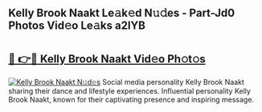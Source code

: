 ## Kelly Brook Naakt Le𝚊k𝚎d N𝚞𝚍es - Part-Jd0 Photos Vid𝚎o Le𝚊ks a2lYB

# <h2><a href="http://fb7vu0.evod.top/?m=Kelly+Brook+Naakt">🔗 👉🔴 Kelly Brook Naakt Vid𝚎o Ph𝚘t𝚘s</a></h2>

[![Kelly Brook Naakt N𝚞d𝚎s](https://i.imgur.com/8V9OHl7.gif)](http://fb7vu0.evod.top/?m=Kelly+Brook+Naakt)
Social media personality Kelly Brook Naakt sharing their dance and lifestyle experiences. Influential personality Kelly Brook Naakt, known for their captivating presence and inspiring message. 
